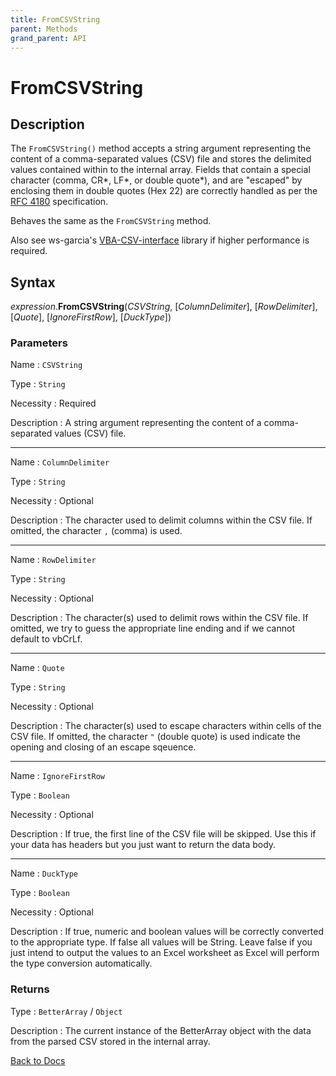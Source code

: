 ```yaml
---
title: FromCSVString
parent: Methods
grand_parent: API
---
```


# FromCSVString

## Description

The `FromCSVString()` method accepts a string argument representing the content of a comma-separated values (CSV) file and stores the delimited values contained within to the internal array. Fields that contain a special character (comma, CR\*, LF\*, or double quote\*), and are "escaped" by enclosing them in double quotes (Hex 22) are correctly handled as per the [RFC 4180](https://tools.ietf.org/html/rfc4180#page-2) specification.

Behaves the same as the `FromCSVString` method.

Also see ws-garcia's [VBA-CSV-interface](https://github.com/ws-garcia/VBA-CSV-interface) library if higher performance is required.

## Syntax

*expression*.**FromCSVString**(*CSVString*, [*ColumnDelimiter*], [*RowDelimiter*], [*Quote*], [*IgnoreFirstRow*], [*DuckType*])

### Parameters

Name
: `CSVString`

Type
: `String`

Necessity
: Required

Description
: A string argument representing the content of a comma-separated values (CSV) file.

---

Name
: `ColumnDelimiter`

Type
: `String`

Necessity
: Optional

Description
: The character used to delimit columns within the CSV file. If omitted, the character `,` (comma) is used.

---

Name
: `RowDelimiter`

Type
: `String`

Necessity
: Optional

Description
: The character(s) used to delimit rows within the CSV file. If omitted, we try to guess the appropriate line ending and if we cannot default to vbCrLf.

---

Name
: `Quote`

Type
: `String`

Necessity
: Optional

Description
: The character(s) used to escape characters within cells of the CSV file. If omitted, the character `"` (double quote) is used indicate the opening and closing of an escape sqeuence.

---

Name
: `IgnoreFirstRow`

Type
: `Boolean`

Necessity
: Optional

Description
: If true, the first line of the CSV file will be skipped. Use this if your data has headers but you just want to return the data body.

---

Name
: `DuckType`

Type
: `Boolean`

Necessity
: Optional

Description
: If true, numeric and boolean values will be correctly converted to the appropriate type. If false all values will be String. Leave false if you just intend to output the values to an Excel worksheet as Excel will perform the type conversion automatically.




### Returns

Type
: `BetterArray` / `Object`

Description
: The current instance of the BetterArray object with the data from the parsed CSV stored in the internal array.



[Back to Docs](https://senipah.github.io/VBA-Better-Array/)





